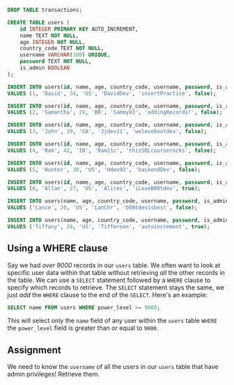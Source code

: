 ```sql
DROP TABLE transactions;

CREATE TABLE users (
    id INTEGER PRIMARY KEY AUTO_INCREMENT,
    name TEXT NOT NULL,
    age INTEGER NOT NULL,
    country_code TEXT NOT NULL,
    username VARCHAR(100) UNIQUE,
    password TEXT NOT NULL,
    is_admin BOOLEAN
);

INSERT INTO users(id, name, age, country_code, username, password, is_admin)
VALUES (1, 'David', 34, 'US', 'DavidDev', 'insertPractice', false);

INSERT INTO users(id, name, age, country_code, username, password, is_admin)
VALUES (2, 'Samantha', 29, 'BR', 'Sammy93', 'addingRecords!', false);

INSERT INTO users(id, name, age, country_code, username, password, is_admin)
VALUES (3, 'John', 39, 'CA', 'Jjdev21', 'welovebootdev', false);

INSERT INTO users(id, name, age, country_code, username, password, is_admin)
VALUES (4, 'Ram', 42, 'IN', 'Ram11c', 'thisSQLcourserocks', false);

INSERT INTO users(id, name, age, country_code, username, password, is_admin)
VALUES (5, 'Hunter', 30, 'US', 'Hdev92', 'backendDev', false);

INSERT INTO users(id, name, age, country_code, username, password, is_admin)
VALUES (6, 'Allan', 27, 'US', 'Alires', 'iLoveB00tdev', true);

INSERT INTO users(name, age, country_code, username, password, is_admin)
VALUES ('Lance', 20, 'US', 'LanChr', 'b00tdevisbest', false);

INSERT INTO users(name, age, country_code, username, password, is_admin)
VALUES ('Tiffany', 28, 'US', 'Tifferoon', 'autoincrement', true);
```

## Using a WHERE clause

Say we had *over 9000* records in our `users` table. We often want to look at specific user data within that table without retrieving *all* the other records in the table. We can use a `SELECT` statement followed by a `WHERE` clause to specify which records to retrieve. The `SELECT` statement stays the same, we just *add* the `WHERE` clause to the end of the `SELECT`. Here's an example:

```SQL
SELECT name FROM users WHERE power_level >= 9000;
```

This will select only the `name` field of any user within the `users` table `WHERE` the `power_level` field is greater than or equal to `9000`.

## Assignment

We need to know the `username` of all the users in our `users` table that have admin privileges! Retrieve them.
